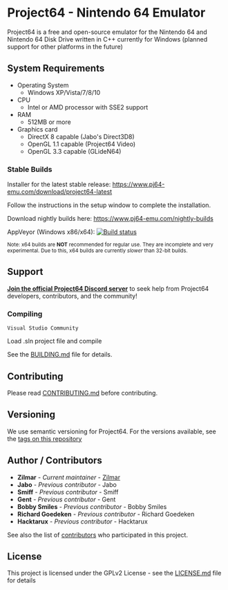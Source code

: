 # Project64 - Nintendo 64 Emulator

Project64 is a free and open-source emulator for the Nintendo 64 and Nintendo 64 Disk Drive written in C++ currently for Windows (planned support for other platforms in the future)

## System Requirements

* Operating System
  * Windows XP/Vista/7/8/10
* CPU
  * Intel or AMD processor with SSE2 support
* RAM
  * 512MB or more
* Graphics card
  * DirectX 8 capable (Jabo's Direct3D8)
  * OpenGL 1.1 capable (Project64 Video)
  * OpenGL 3.3 capable (GLideN64)
  
### Stable Builds

Installer for the latest stable release: https://www.pj64-emu.com/download/project64-latest

Follow the instructions in the setup window to complete the installation.

Download nightly builds here: https://www.pj64-emu.com/nightly-builds

AppVeyor (Windows x86/x64): [![Build status](https://ci.appveyor.com/api/projects/status/sbtwyhaexslyhgx3?svg=true
)](https://ci.appveyor.com/project/project64/project64/branch/master)

<sub>Note: x64 builds are **NOT** recommended for regular use. They are incomplete and very experimental. Due to this, x64 builds are currently _slower_ than 32-bit builds.</sub>

## Support

[**Join the official Project64 Discord server**](https://discord.gg/Cg3zquF) to seek help from Project64 developers, contributors, and the community!

### Compiling

```
Visual Studio Community
```

Load .sln project file and compile

See the [BUILDING.md](https://github.com/project64/project64/blob/master/BUILDING.md) file for details.

## Contributing

Please read [CONTRIBUTING.md](https://gist.github.com/PurpleBooth/b24679402957c63ec426) before contributing.

## Versioning

We use semantic versioning for Project64. For the versions available, see the [tags on this repository](https://github.com/project64/project64/tags)

## Author / Contributors

* **Zilmar** - *Current maintainer* - [Zilmar](https://github.com/project64)
* **Jabo** - *Previous contributor* - Jabo
* **Smiff** - *Previous contributor* - Smiff
* **Gent** - *Previous contributor* - Gent
* **Bobby Smiles** - *Previous contributor* - Bobby Smiles
* **Richard Goedeken** - *Previous contributor* - Richard Goedeken
* **Hacktarux** - *Previous contributor* - Hacktarux

See also the list of [contributors](https://github.com/your/project/contributors) who participated in this project.

## License

This project is licensed under the GPLv2 License - see the [LICENSE.md](https://github.com/project64/project64/blob/master/license.md) file for details
